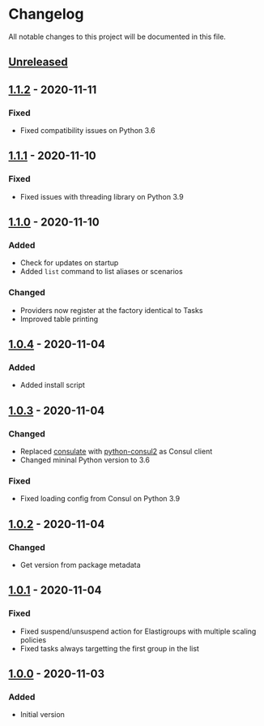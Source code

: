# Changelog

All notable changes to this project will be documented in this file.

## [Unreleased]

## [1.1.2] - 2020-11-11

### Fixed

- Fixed compatibility issues on Python 3.6

## [1.1.1] - 2020-11-10

### Fixed

- Fixed issues with threading library on Python 3.9

## [1.1.0] - 2020-11-10

### Added

- Check for updates on startup
- Added `list` command to list aliases or scenarios

### Changed

- Providers now register at the factory identical to Tasks
- Improved table printing

## [1.0.4] - 2020-11-04

### Added

- Added install script

## [1.0.3] - 2020-11-04

### Changed

- Replaced [consulate](https://pypi.org/project/consulate/) with [python-consul2](https://pypi.org/project/python-consul2/) as Consul client
- Changed mininal Python version to 3.6

### Fixed

- Fixed loading config from Consul on Python 3.9

## [1.0.2] - 2020-11-04

### Changed

- Get version from package metadata

## [1.0.1] - 2020-11-04

### Fixed

- Fixed suspend/unsuspend action for Elastigroups with multiple scaling policies
- Fixed tasks always targetting the first group in the list

## [1.0.0] - 2020-11-03

### Added

- Initial version

[unreleased]: https://github.com/SupersonicAds/spotcli/compare/v1.1.2...HEAD
[1.1.2]: https://github.com/SupersonicAds/spotcli/compare/v1.1.1...v1.1.2
[1.1.1]: https://github.com/SupersonicAds/spotcli/compare/v1.1.0...v1.1.1
[1.1.0]: https://github.com/SupersonicAds/spotcli/compare/v1.0.4...v1.1.0
[1.0.4]: https://github.com/SupersonicAds/spotcli/compare/v1.0.3...v1.0.4
[1.0.3]: https://github.com/SupersonicAds/spotcli/compare/v1.0.2...v1.0.3
[1.0.2]: https://github.com/SupersonicAds/spotcli/compare/v1.0.1...v1.0.2
[1.0.1]: https://github.com/SupersonicAds/spotcli/compare/v1.0.0...v1.0.1
[1.0.0]: https://github.com/SupersonicAds/spotcli/releases/tag/v1.0.0

